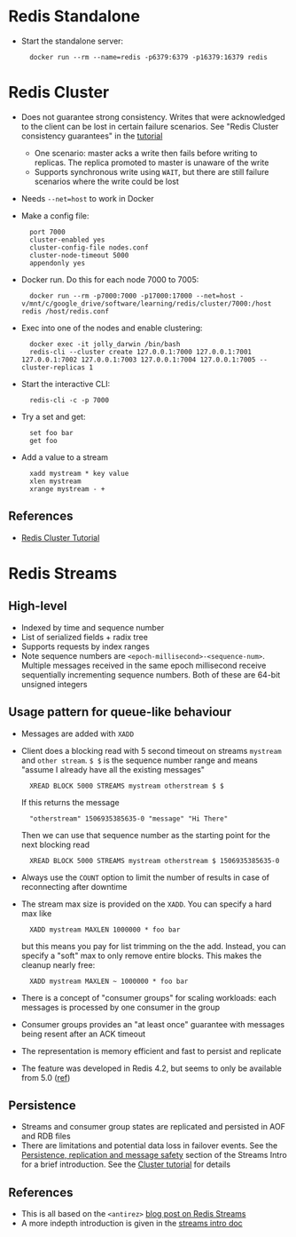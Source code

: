 # Redis Standalone

* Start the standalone server:

        docker run --rm --name=redis -p6379:6379 -p16379:16379 redis


# Redis Cluster

* Does not guarantee strong consistency. Writes that were acknowledged to the client can be lost in certain failure scenarios. See "Redis Cluster consistency guarantees" in the [tutorial](https://redis.io/topics/cluster-tutorial)
  * One scenario: master acks a write then fails before writing to replicas. The replica promoted to master is unaware of the write
  * Supports synchronous write using `WAIT`, but there are still failure scenarios where the write could be lost
* Needs `--net=host` to work in Docker
* Make a config file:

        port 7000
        cluster-enabled yes
        cluster-config-file nodes.conf
        cluster-node-timeout 5000
        appendonly yes

* Docker run. Do this for each node 7000 to 7005:

        docker run --rm -p7000:7000 -p17000:17000 --net=host -v/mnt/c/google_drive/software/learning/redis/cluster/7000:/host redis /host/redis.conf

* Exec into one of the nodes and enable clustering:

        docker exec -it jolly_darwin /bin/bash
        redis-cli --cluster create 127.0.0.1:7000 127.0.0.1:7001 127.0.0.1:7002 127.0.0.1:7003 127.0.0.1:7004 127.0.0.1:7005 --cluster-replicas 1

* Start the interactive CLI:

        redis-cli -c -p 7000

* Try a set and get:

        set foo bar
        get foo

* Add a value to a stream

        xadd mystream * key value
        xlen mystream
        xrange mystream - +

## References

* [Redis Cluster Tutorial](https://redis.io/topics/cluster-tutorial)


# Redis Streams

## High-level

* Indexed by time and sequence number
* List of serialized fields + radix tree
* Supports requests by index ranges
* Note sequence numbers are `<epoch-millisecond>-<sequence-num>`. Multiple messages received in the same epoch millisecond receive sequentially incrementing sequence numbers. Both of these are 64-bit unsigned integers

## Usage pattern for queue-like behaviour

* Messages are added with `XADD`
* Client does a blocking read with 5 second timeout on streams `mystream` and `other stream`. `$ $` is the sequence number range and means "assume I already have all the existing messages"

        XREAD BLOCK 5000 STREAMS mystream otherstream $ $

    If this returns the message

        "otherstream" 1506935385635-0 "message" "Hi There"

    Then we can use that sequence number as the starting point for the next blocking read

        XREAD BLOCK 5000 STREAMS mystream otherstream $ 1506935385635-0

* Always use the `COUNT` option to limit the number of results in case of reconnecting after downtime
* The stream max size is provided on the `XADD`. You can specify a hard max like

        XADD mystream MAXLEN 1000000 * foo bar

    but this means you pay for list trimming on the the add. Instead, you can specify a "soft" max to only remove entire blocks. This makes the cleanup nearly free:

        XADD mystream MAXLEN ~ 1000000 * foo bar

* There is a concept of "consumer groups" for scaling workloads: each messages is processed by one consumer in the group
* Consumer groups provides an "at least once" guarantee with messages being resent after an ACK timeout
* The representation is memory efficient and fast to persist and replicate
* The feature was developed in Redis 4.2, but seems to only be available from 5.0 ([ref](https://redis.io/topics/streams-intro))

## Persistence

* Streams and consumer group states are replicated and persisted in AOF and RDB files
* There are limitations and potential data loss in failover events. See the [Persistence, replication and message safety](https://redis.io/topics/streams-intro) section of the Streams Intro for a brief introduction. See the [Cluster tutorial](https://redis.io/topics/cluster-tutorial) for details

## References

* This is all based on the `<antirez>` [blog post on Redis Streams](http://antirez.com/news/114)
* A more indepth introduction is given in the [streams intro doc](https://redis.io/topics/streams-intro)
